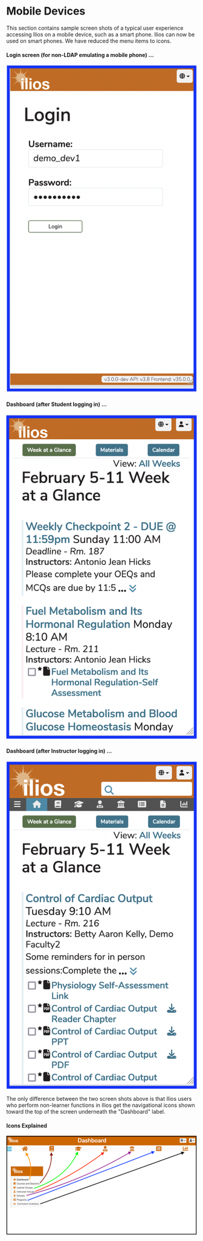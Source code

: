 # Mobile Devices

This section contains sample screen shots of a typical user experience accessing Ilios on a mobile device, such as a smart phone. Ilios can now be used on smart phones. We have reduced the menu items to icons. 

#### Login screen (for non-LDAP emulating a mobile phone) ...

![Login from Mobile Phone](../images/mobile_view/mobile_login.png)

#### Dashboard (after Student logging in) ...

![Week at a Glance (on Mobile view)](../images/mobile_view/student_view.png)

#### Dashboard (after Instructor logging in) ...

![](../images/mobile_view/instructor_view.png)

The only difference between the two screen shots above is that Ilios users who perform non-learner functions in Ilios get the navigational icons shown toward the top of the screen underneath the "Dashboard" label.

#### Icons Explained 

![Icons Explained in Picture](../.gitbook/assets/rw_phone4.png)

